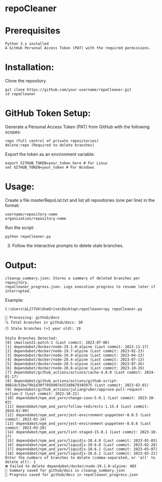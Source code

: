 # repoCleaner

# Prerequisites

	Python 3.x installed
	A GitHub Personal Access Token (PAT) with the required permissions.

# Installation:

Clone the repository
	
 	git clone https://github.com/your-username/repoCleaner.git
	cd repoCleaner

# GitHub Token Setup:

Generate a Personal Access Token (PAT) from GitHub with the following scopes:

	repo (Full control of private repositories)
	delete:repo (Required to delete branches)

Export the token as an environment variable:
	
	export GITHUB_TOKEN=your_token_here	# For Linux
	set GITHUB_TOKEN=your_token # For Windows

	

# Usage:

Create a file masterRepoList.txt and list all repositories (one per line) in the format:
	
	username/repository-name
	organization/repository-name

Run the script:
	
	python repoCleaner.py

3. Follow the interactive prompts to delete stale branches.

# Output:

	cleanup_summary.json: Stores a summary of deleted branches per repository.
	repoCleaner_progress.json: Logs execution progress to resume later if interrupted.

Example:

	C:\Users\GL277UX\OneDrive\Desktop\repoCleaner>py repoCleaner.py
	
	📌 Processing: github/docs
	🔍 Total branches in github/docs: 30
	🕒 Stale branches (>1 year old): 19
	
	Stale Branches Detected:
	[0] cmwilson21-patch-1 (Last commit: 2023-07-06)
	[1] dependabot/docker/node-19.1.0-alpine (Last commit: 2022-11-17)
	[2] dependabot/docker/node-19.7-alpine (Last commit: 2023-02-23)
	[3] dependabot/docker/node-19.9-alpine (Last commit: 2023-04-13)
	[4] dependabot/docker/node-20.4-alpine (Last commit: 2023-07-13)
	[5] dependabot/docker/node-20.5-alpine (Last commit: 2023-07-26)
	[6] dependabot/docker/node-20.8-alpine (Last commit: 2023-10-19)
	[7] dependabot/github_actions/actions/cache-4.0.0 (Last commit: 2024-01-17)
	[8] dependabot/github_actions/actions/github-script-98814c53be79b1d30f795b907e553d8679345975 (Last commit: 2023-02-01)
	[9] dependabot/github_actions/juliangruber/approve-pull-request-action-2 (Last commit: 2022-10-21)
	[10] dependabot/npm_and_yarn/change-case-5.0.1 (Last commit: 2023-10-03)
	[11] dependabot/npm_and_yarn/follow-redirects-1.15.4 (Last commit: 2024-01-09)
	[12] dependabot/npm_and_yarn/jest-environment-puppeteer-8.0.5 (Last commit: 2023-03-14)
	[13] dependabot/npm_and_yarn/jest-environment-puppeteer-8.0.6 (Last commit: 2023-03-28)
	[14] dependabot/npm_and_yarn/lint-staged-15.0.1 (Last commit: 2023-10-17)
	[15] dependabot/npm_and_yarn/liquidjs-10.4.0 (Last commit: 2023-01-03)
	[16] dependabot/npm_and_yarn/liquidjs-10.6.0 (Last commit: 2023-02-28)
	[17] dependabot/npm_and_yarn/liquidjs-10.6.1 (Last commit: 2023-03-07)
	[18] dependabot/npm_and_yarn/liquidjs-10.6.2 (Last commit: 2023-03-21)
	Enter the numbers of branches to delete (comma-separated, or 'all' to delete all): 1
	❌ Failed to delete dependabot/docker/node-19.1.0-alpine: 403
	📄 Summary saved for github/docs in cleanup_summary.json
	🔄 Progress saved for github/docs in repoCleaner_progress.json

